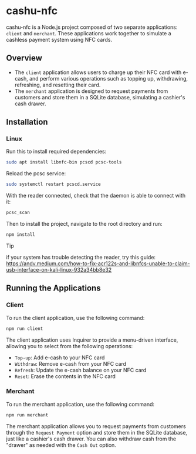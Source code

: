# cashu-nfc

cashu-nfc is a Node.js project composed of two separate applications: `client` and `merchant`. These applications work together to simulate a cashless payment system using NFC cards.

## Overview

* The `client` application allows users to charge up their NFC card with e-cash, and perform various operations such as topping up, withdrawing, refreshing, and resetting their card.
* The `merchant` application is designed to request payments from customers and store them in a SQLite database, simulating a cashier's cash drawer.

## Installation

### Linux
Run this to install required dependencies:
 ```bash
sudo apt install libnfc-bin pcscd pcsc-tools
```
Reload the pcsc service:
```bash
sudo systemctl restart pcscd.service
```
With the reader connected, check that the daemon is able to connect with it:
```bash
pcsc_scan
```
Then to install the project, navigate to the root directory and run:
```bash
npm install
```

>[!TIP]
> if your system has trouble detecting the reader,
> try this guide: https://andv.medium.com/how-to-fix-acr122s-and-libnfcs-unable-to-claim-usb-interface-on-kali-linux-932a34bb8e32

## Running the Applications

### Client

To run the client application, use the following command:
```bash
npm run client
```

The client application uses Inquirer to provide a menu-driven interface, allowing you to select from the following operations:

* `Top-up`: Add e-cash to your NFC card
* `Withdraw`: Remove e-cash from your NFC card
* `Refresh`: Update the e-cash balance on your NFC card
* `Reset`: Erase the contents in the NFC card

### Merchant

To run the merchant application, use the following command:
```bash
npm run merchant
```

The merchant application allows you to request payments from customers through the `Request Payment` option and store them in the SQLite database, just like a cashier's cash drawer. You can also withdraw cash from the "drawer" as needed with the `Cash Out` option.
